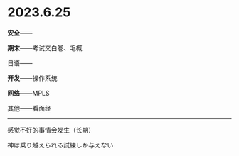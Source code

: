 # 2023.6.25

**安全**——

**期末**——考试交白卷、毛概

日语——

**开发**——操作系统

**网络**——MPLS

其他——看面经

------

感觉不好的事情会发生（长期）

神は乗り越えられる試練しか与えない

